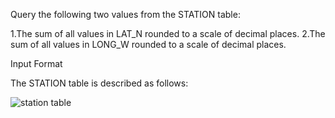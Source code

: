 Query the following two values from the STATION table:

1.The sum of all values in LAT_N rounded to a scale of  decimal places.
2.The sum of all values in LONG_W rounded to a scale of  decimal places.



Input Format

The STATION table is described as follows:


![station table](https://s3.amazonaws.com/hr-challenge-images/9336/1449345840-5f0a551030-Station.jpg)

